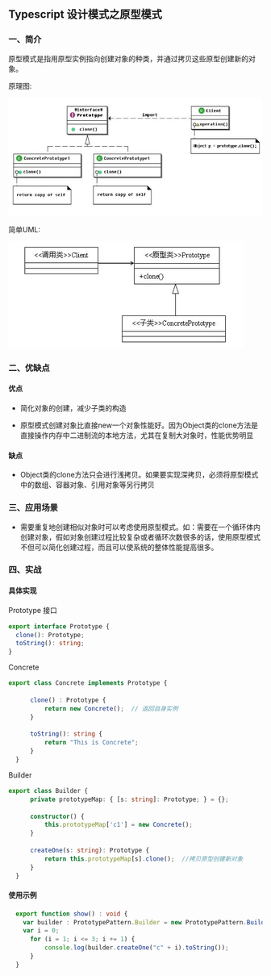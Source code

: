 ## Typescript 设计模式之原型模式

### 一、简介
原型模式是指用原型实例指向创建对象的种类，并通过拷贝这些原型创建新的对象。

原理图:

![原理图](./prototype.jpg)

简单UML:

![简单UML](./prototype_uml.png)

### 二、优缺点

#### 优点

- 简化对象的创建，减少子类的构造

- 原型模式创建对象比直接new一个对象性能好。因为Object类的clone方法是直接操作内存中二进制流的本地方法，尤其在复制大对象时，性能优势明显

#### 缺点

- Object类的clone方法只会进行浅拷贝。如果要实现深拷贝，必须将原型模式中的数组、容器对象、引用对象等另行拷贝

### 三、应用场景

* 需要重复地创建相似对象时可以考虑使用原型模式。如：需要在一个循环体内创建对象，假如对象创建过程比较复杂或者循环次数很多的话，使用原型模式不但可以简化创建过程，而且可以使系统的整体性能提高很多。

### 四、实战

#### 具体实现

Prototype 接口

```typescript
export interface Prototype {
  clone(): Prototype;
  toString(): string;
}
```

Concrete

```typescript
export class Concrete implements Prototype {

      clone() : Prototype {
          return new Concrete();  // 返回自身实例
      }

      toString(): string {
          return "This is Concrete";
      }
  }
```

Builder

```typescript
export class Builder {
      private prototypeMap: { [s: string]: Prototype; } = {};

      constructor() {
          this.prototypeMap['c1'] = new Concrete();
      }

      createOne(s: string): Prototype {
          return this.prototypeMap[s].clone();  //拷贝原型创建新对象
      }
  }
```

#### 使用示例

```typescript
  export function show() : void {
    var builder : PrototypePattern.Builder = new PrototypePattern.Builder();
    var i = 0;
      for (i = 1; i <= 3; i += 1) {
          console.log(builder.createOne("c" + i).toString());
      }
  }
```
